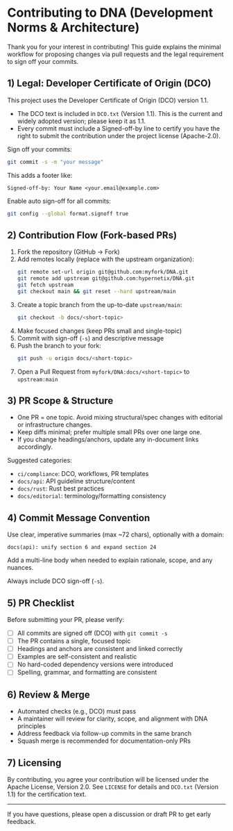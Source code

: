 # Contributing to DNA (Development Norms & Architecture)

Thank you for your interest in contributing! This guide explains the minimal workflow for proposing changes via pull requests and the legal requirement to sign off your commits.

## 1) Legal: Developer Certificate of Origin (DCO)

This project uses the Developer Certificate of Origin (DCO) version 1.1.
- The DCO text is included in `DCO.txt` (Version 1.1). This is the current and widely adopted version; please keep it as 1.1.
- Every commit must include a Signed-off-by line to certify you have the right to submit the contribution under the project license (Apache-2.0).

Sign off your commits:
```bash
git commit -s -m "your message"
```
This adds a footer like:
```
Signed-off-by: Your Name <your.email@example.com>
```
Enable auto sign-off for all commits:
```bash
git config --global format.signoff true
```

## 2) Contribution Flow (Fork-based PRs)

1. Fork the repository (GitHub → Fork)
2. Add remotes locally (replace <org> with the upstream organization):
   ```bash
   git remote set-url origin git@github.com:myfork/DNA.git
   git remote add upstream git@github.com:hypernetix/DNA.git
   git fetch upstream
   git checkout main && git reset --hard upstream/main
   ```
3. Create a topic branch from the up-to-date `upstream/main`:
   ```bash
   git checkout -b docs/<short-topic>
   ```
4. Make focused changes (keep PRs small and single-topic)
5. Commit with sign-off (`-s`) and descriptive message
6. Push the branch to your fork:
   ```bash
   git push -u origin docs/<short-topic>
   ```
7. Open a Pull Request from `myfork/DNA:docs/<short-topic>` to `upstream:main`

## 3) PR Scope & Structure

- One PR = one topic. Avoid mixing structural/spec changes with editorial or infrastructure changes.
- Keep diffs minimal; prefer multiple small PRs over one large one.
- If you change headings/anchors, update any in-document links accordingly.

Suggested categories:
- `ci/compliance`: DCO, workflows, PR templates
- `docs/api`: API guideline structure/content
- `docs/rust`: Rust best practices
- `docs/editorial`: terminology/formatting consistency

## 4) Commit Message Convention

Use clear, imperative summaries (max ~72 chars), optionally with a domain:
```
docs(api): unify section 6 and expand section 24
```
Add a multi-line body when needed to explain rationale, scope, and any nuances.

Always include DCO sign-off (`-s`).

## 5) PR Checklist

Before submitting your PR, please verify:
- [ ] All commits are signed off (DCO) with `git commit -s`
- [ ] The PR contains a single, focused topic
- [ ] Headings and anchors are consistent and linked correctly
- [ ] Examples are self-consistent and realistic
- [ ] No hard-coded dependency versions were introduced
- [ ] Spelling, grammar, and formatting are consistent

## 6) Review & Merge

- Automated checks (e.g., DCO) must pass
- A maintainer will review for clarity, scope, and alignment with DNA principles
- Address feedback via follow-up commits in the same branch
- Squash merge is recommended for documentation-only PRs

## 7) Licensing

By contributing, you agree your contribution will be licensed under the Apache License, Version 2.0. See `LICENSE` for details and `DCO.txt` (Version 1.1) for the certification text.

---

If you have questions, please open a discussion or draft PR to get early feedback.
